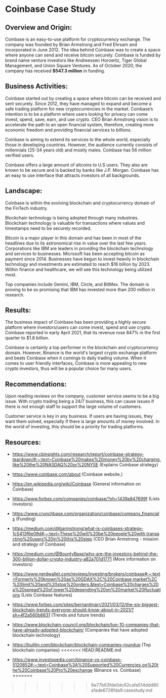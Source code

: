 # Coinbase Case Study

## Overview and Origin:

Coinbase is an easy-to-use platform for cryptocurrency exchange. The company was founded by Brian Armstrong and Fred Ehrsam and incorporated in June 2012. The idea behind Coinbase was to create a space where anyone can send and receive bitcoin securely.  Coinbase is funded by brand name venture investors like Andreessen Horowitz, Tiger Global Management, and Union Square Ventures. As of October 2020, the company has received **$547.3 million** in funding. 


## Business Activities:

Coinbase started out by creating a space where bitcoin can be received and sent securely. Since 2012, they have managed to expand and become a safe trading platform for new cryptocurrencies in the market. Coinbase’s intention is to be a platform where users looking for privacy can come invest, spend, save, earn, and use crypto.  CEO Brian Armstrong vision is to accelerate the path to an open financial system, therefore, creating more economic freedom and providing financial services to billions. 

Coinbase is aiming to extend its services to the whole world, especially those in developing countries. However, the audience currently consists of millennials (25-34 years old) and mostly males. Coinbase has 56 million verified users. 

Coinbase offers a large amount of altcoins to U.S users. They also are known to be secure and is backed by banks like J.P. Morgan.  Coinbase has an easy to use interface that attracts investors of all backgrounds.


## Landscape:

Coinbase is within the evolving blockchain and cryptocurrency domain of the FinTech industry. 

Blockchain technology is being adopted through many industries. Blockchain technology  is valuable for transactions where values and timestamps need to be securely recorded. 

Bitcoin is a major player in this domain and has been in most of the headlines due to its astronomical rise in value over the last few years. Corporations like IBM are leaders in providing the blockchain technology and services to businesses. Microsoft has been accepting bitcoin as payment since 2014.  Businesses have begun to invest heavily in blockchain technology and investments are estimated to reach $16 billion by 2023. Within finance and healthcare, we will see this technology being utilized most. 

Top companies include Gemini, IBM, Circle, and BitMex. The domain is proving to be so promising that IBM has invested more than 200 million in research.


## Results:

The business impact of Coinbase has been providing a highly secure platform where investors/users can come invest, spend and use crypto. Coinbase reported in early April 2021, that its revenue rose 847% in the first quarter to $1.8 billion. 


Coinbase is certainly a top performer in the blockchain and cryptocurrency domain. However, Binance is the world's largest crypto exchange platform and beats Coinbase when it comings to daily trading volume. When it comes to user friendly interfaces, Coinbase is more appealing to new crypto investors, thus will be a popular choice for many users. 


## Recommendations:

Upon reading reviews on the company, customer service seems to be a big issue. With crypto trading being a 24/7 business, this can cause issues if there is not enough staff to support the large volume of customers. 

Customer service is key in any business. If users are having issues, they want them solved, especially if there is large amounts of money involved. In the world of investing, this should be a priority for trading platforms. 


## Resources:
- https://www.cbinsights.com/research/report/coinbase-strategy-teardown/#:~:text=Coinbase%20makes%20money%20by%20charging,like%20the%20NASDAQ%20or%20NYSE (Explains Coinbase strategy)

- https://www.coinbase.com/about (Coinbase website.)

- https://en.wikipedia.org/wiki/Coinbase (General information on Coinbase)

- https://www.forbes.com/companies/coinbase/?sh=1439a847699f (Lists investors)

- https://www.crunchbase.com/organization/coinbase/company_financials (Funding)

- https://medium.com/@barmstrong/what-is-coinbases-strategy-1c5413f6e09d#:~:text=These%20will%20be%20people%20with,transacting%20users%20in%20this%20step (CEO Brian Armstrong - mission and strategy of Coinbase)

- https://medium.com/@BountyBase/who-are-the-investors-behind-the-300-billion-dollar-crypto-industry-a82a701d1771 (More information on investors)

- https://www.nerdwallet.com/reviews/investing/brokers/coinbase#:~:text=Formerly%20known%20as%20GDAX%2C%20Coinbase,market%2C%20limit%20and%20stop%20orders.&text=Coinbase%20charges%20a%20spread%20of,lower%20depending%20on%20market%20fluctuations (Lists Coinbase features)

- https://www.forbes.com/sites/bernardmarr/2021/03/12/the-six-biggest-blockchain-trends-everyone-should-know-about-in-2021/?sh=4f2a560b6631 (Trends and future trends)

- https://www.blockchain-council.org/blockchain/top-10-companies-that-have-already-adopted-blockchain/ (Companies that have adopted blockchain technology)

- https://builtin.com/blockchain/blockchain-companies-roundup (Top blockchain companies)
<<<<<<< HEAD:README.md

- https://www.investopedia.com/binance-vs-coinbase-5120852#:~:text=Coinbase%3A%20Supported%20Currencies,on%20the%20Coinbase%20Pro%20exchange (Binance vs. Coinbase)
=======
>>>>>>> 6e77b63fde0dc62cafa514ddd80a1ade6728fda9:casestudy.md
